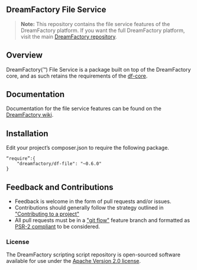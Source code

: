 ## DreamFactory File Service

> **Note:** This repository contains the file service features of the DreamFactory platform. If you want the full DreamFactory platform, visit the main [DreamFactory repository](https://github.com/dreamfactorysoftware/dreamfactory).

## Overview

DreamFactory(™) File Service is a package built on top of the DreamFactory core, and as such retains the requirements of the [df-core](https://github.com/dreamfactorysoftware/df-core). 

## Documentation

Documentation for the file service features can be found on the [DreamFactory wiki](http://wiki.dreamfactory.com/DreamFactory/Features/Files).

## Installation

Edit your project’s composer.json to require the following package.

	“require”:{
		"dreamfactory/df-file": "~0.6.0"
	}

## Feedback and Contributions

* Feedback is welcome in the form of pull requests and/or issues.
* Contributions should generally follow the strategy outlined in ["Contributing to a project"](https://help.github.com/articles/fork-a-repo#contributing-to-a-project)
* All pull requests must be in a ["git flow"](https://github.com/nvie/gitflow) feature branch and formatted as [PSR-2 compliant](http://www.php-fig.org/psr/psr-2/) to be considered.

### License

The DreamFactory scripting script repository is open-sourced software available for use under the [Apache Version 2.0 license](http://www.apache.org/licenses/LICENSE-2.0).
